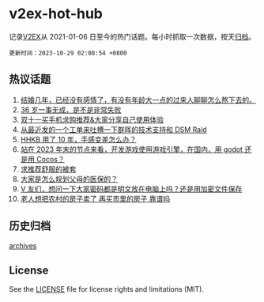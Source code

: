 # v2ex-hot-hub

 记录[V2EX](https://www.v2ex.com/)从 2021-01-06 日至今的热门话题。每小时抓取一次数据，按天[归档](archives)。

`更新时间：2023-10-29 02:08:54 +0800`

## 热议话题

1. [结婚几年，已经没有感情了，有没有年龄大一点的过来人聊聊怎么熬下去的。](https://www.v2ex.com/t/986200)
1. [36 岁一事无成，是不是非常失败](https://www.v2ex.com/t/986206)
1. [双十一买手机求购推荐&大家分享自己使用体验](https://www.v2ex.com/t/986198)
1. [从最近发的一个工单来吐槽一下群晖的技术支持和 DSM Raid](https://www.v2ex.com/t/986195)
1. [HHKB 用了 10 年，手感变差怎么办？](https://www.v2ex.com/t/986182)
1. [站在 2023 年末的节点来看，开发游戏使用游戏引擎，在国内，用 godot 还是用 Cocos？](https://www.v2ex.com/t/986188)
1. [求推荐舒服的被套](https://www.v2ex.com/t/986192)
1. [大家是怎么规划父母的医保的？](https://www.v2ex.com/t/986227)
1. [V 友们，想问一下大家密码都是明文放在电脑上吗？还是用加密文件保存](https://www.v2ex.com/t/986217)
1. [老人想把农村的房子卖了 再买市里的房子 靠谱吗](https://www.v2ex.com/t/986266)

## 历史归档

[archives](archives)

## License

See the [LICENSE](LICENSE) file for license rights and limitations (MIT).
